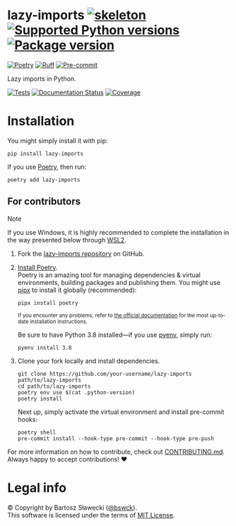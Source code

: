 # lazy-imports [![skeleton](https://img.shields.io/badge/c9a43b3-skeleton?label=%F0%9F%92%80%20bswck/skeleton&labelColor=black&color=grey&link=https%3A//github.com/bswck/skeleton)](https://github.com/bswck/skeleton/tree/c9a43b3) [![Supported Python versions](https://img.shields.io/pypi/pyversions/lazy-imports.svg?logo=python&label=Python)](https://pypi.org/project/lazy-imports/) [![Package version](https://img.shields.io/pypi/v/lazy-imports?label=PyPI)](https://pypi.org/project/lazy-imports/)

[![Poetry](https://img.shields.io/endpoint?url=https://python-poetry.org/badge/v0.json)](https://python-poetry.org/)
[![Ruff](https://img.shields.io/endpoint?url=https://raw.githubusercontent.com/astral-sh/ruff/main/assets/badge/v2.json)](https://github.com/astral-sh/ruff)
[![Pre-commit](https://img.shields.io/badge/pre--commit-enabled-brightgreen?logo=pre-commit&logoColor=white)](https://github.com/pre-commit/pre-commit)

Lazy imports in Python.


[![Tests](https://github.com/bswck/lazy-imports/actions/workflows/test.yml/badge.svg)](https://github.com/bswck/lazy-imports/actions/workflows/test.yml)
[![Documentation Status](https://readthedocs.org/projects/lazy-imports/badge/?version=latest)](https://lazy-imports.readthedocs.io/en/latest/?badge=latest)
[![Coverage](https://coverage-badge.samuelcolvin.workers.dev/bswck/lazy-imports.svg)](https://coverage-badge.samuelcolvin.workers.dev/redirect/bswck/lazy-imports)
# Installation



You might simply install it with pip:

```shell
pip install lazy-imports
```

If you use [Poetry](https://python-poetry.org/), then run:

```shell
poetry add lazy-imports
```

## For contributors

<!--
This section was generated from bswck/skeleton@c9a43b3.
Instead of changing this particular file, you might want to alter the template:
https://github.com/bswck/skeleton/tree/c9a43b3/project/README.md.jinja
-->

> [!Note]
> If you use Windows, it is highly recommended to complete the installation in the way presented below through [WSL2](https://learn.microsoft.com/en-us/windows/wsl/install).



1.  Fork the [lazy-imports repository](https://github.com/bswck/lazy-imports) on GitHub.

1.  [Install Poetry](https://python-poetry.org/docs/#installation).<br/>
    Poetry is an amazing tool for managing dependencies & virtual environments, building packages and publishing them.
    You might use [pipx](https://github.com/pypa/pipx#readme) to install it globally (recommended):

    ```shell
    pipx install poetry
    ```

    <sub>If you encounter any problems, refer to [the official documentation](https://python-poetry.org/docs/#installation) for the most up-to-date installation instructions.</sub>

    Be sure to have Python 3.8 installed—if you use [pyenv](https://github.com/pyenv/pyenv#readme), simply run:

    ```shell
    pyenv install 3.8
    ```

1.  Clone your fork locally and install dependencies.

    ```shell
    git clone https://github.com/your-username/lazy-imports path/to/lazy-imports
    cd path/to/lazy-imports
    poetry env use $(cat .python-version)
    poetry install
    ```

    Next up, simply activate the virtual environment and install pre-commit hooks:

    ```shell
    poetry shell
    pre-commit install --hook-type pre-commit --hook-type pre-push
    ```

For more information on how to contribute, check out [CONTRIBUTING.md](https://github.com/bswck/lazy-imports/blob/HEAD/CONTRIBUTING.md).<br/>
Always happy to accept contributions! ❤️


# Legal info
© Copyright by Bartosz Sławecki ([@bswck](https://github.com/bswck)).
<br />This software is licensed under the terms of [MIT License](https://github.com/bswck/lazy-imports/blob/HEAD/LICENSE).
